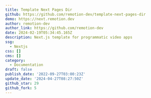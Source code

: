 ```yaml
---
title: Template Next Pages Dir
github: https://github.com/remotion-dev/template-next-pages-dir
demo: https://next.remotion.dev
author: remotion-dev
author_link: https://github.com/remotion-dev
date: 2024-02-19T05:34:45.165Z
description: Next.js template for programmatic video apps
ssg:
  - Nextjs
css: []
cms: []
category:
  - Documentation
draft: false
publish_date: '2022-09-27T03:00:23Z'
update_date: '2024-04-27T08:27:50Z'
github_star: 29
github_fork: 5
---
```

